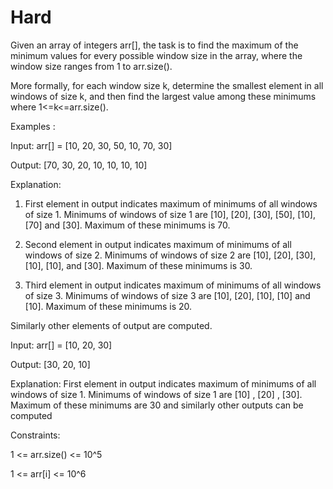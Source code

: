 # Hard

Given an array of integers arr[], the task is to find the maximum of the minimum values for every possible window size in the array, where the window size ranges from 1 to arr.size().

More formally, for each window size k, determine the smallest element in all windows of size k, and then find the largest value among these minimums where 1<=k<=arr.size().

Examples :

Input: arr[] = [10, 20, 30, 50, 10, 70, 30]

Output: [70, 30, 20, 10, 10, 10, 10] 

Explanation: 

1. First element in output indicates maximum of minimums of all windows of size 1. Minimums of windows of size 1 are [10], [20], [30], [50], [10], [70] and [30]. Maximum of these minimums is 70. 

2. Second element in output indicates maximum of minimums of all windows of size 2. Minimums of windows of size 2 are [10], [20], [30], [10], [10], and [30]. Maximum of these minimums is 30. 

3. Third element in output indicates maximum of minimums of all windows of size 3. Minimums of windows of size 3 are [10], [20], [10], [10] and [10]. Maximum of these minimums is 20. 

Similarly other elements of output are computed.

Input: arr[] = [10, 20, 30]

Output: [30, 20, 10]

Explanation: First element in output indicates maximum of minimums of all windows of size 1. Minimums of windows of size 1 are [10] , [20] , [30]. Maximum of these minimums are 30 and similarly other outputs can be computed


Constraints:

1 <= arr.size() <= 10^5

1 <= arr[i] <= 10^6
